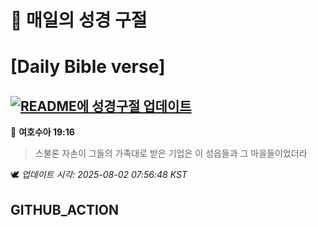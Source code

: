 # 🙏 매일의 성경 구절
# [Daily Bible verse]
## [![README에 성경구절 업데이트](https://github.com/DONGSUKA/first_test/actions/workflows/update-readme-bible.yml/badge.svg)](https://github.com/DONGSUKA/first_test/actions/workflows/update-readme-bible.yml)
<!-- START_BIBLE_VERSE -->
📖 **여호수아 19:16**
> 스불론 자손이 그들의 가족대로 받은 기업은 이 성읍들과 그 마을들이었더라

🕊️ _업데이트 시각: 2025-08-02 07:56:48 KST_
  <!-- END_BIBLE_VERSE -->
## GITHUB_ACTION
